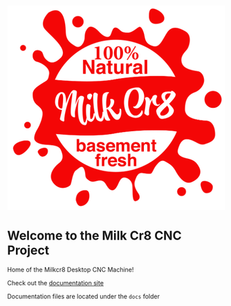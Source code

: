 
![milkcr8_logo](docs/assets/logo-white.png)

# Welcome to the Milk Cr8 CNC Project
Home of the Milkcr8 Desktop CNC Machine!

Check out the [documentation site](https://www.milkcr8cnc.com)

Documentation files are located under the `docs` folder
